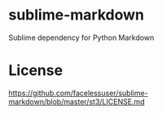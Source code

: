 # sublime-markdown
Sublime dependency for Python Markdown

# License

https://github.com/facelessuser/sublime-markdown/blob/master/st3/LICENSE.md
